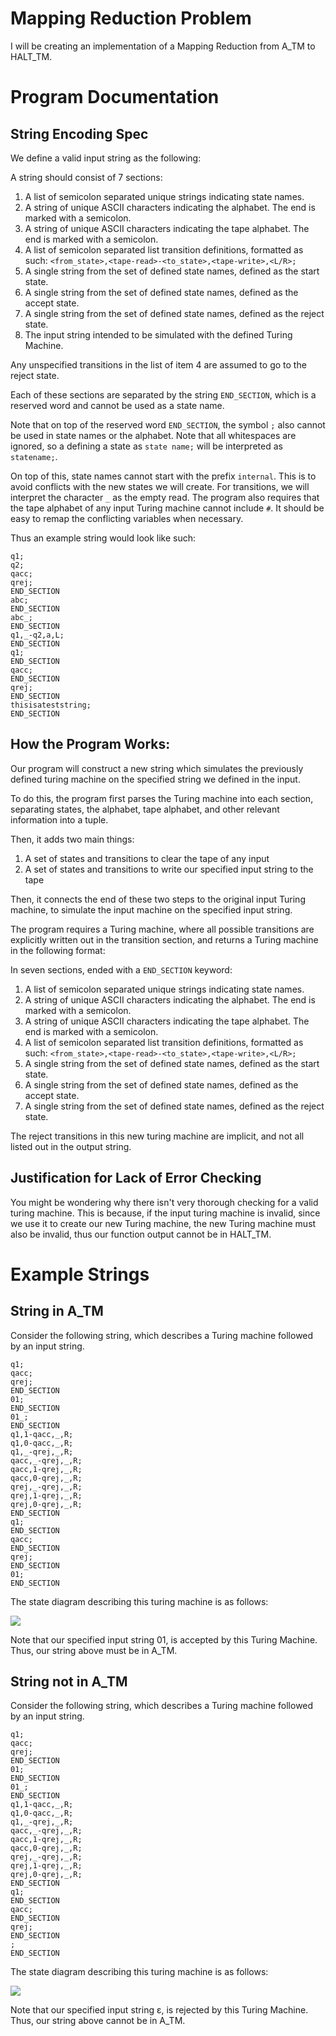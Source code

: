 # Mapping Reduction Problem

I will be creating an implementation of a Mapping Reduction from A_TM to HALT_TM.

# Program Documentation

## String Encoding Spec

We define a valid input string as the following:

A string should consist of 7 sections:

1. A list of semicolon separated unique strings indicating state names.
2. A string of unique ASCII characters indicating the alphabet. The end is marked with a semicolon.
3. A string of unique ASCII characters indicating the tape alphabet. The end is marked with a semicolon.
4. A list of semicolon separated list transition definitions, formatted as such: `<from_state>,<tape-read>-<to_state>,<tape-write>,<L/R>;`
5. A single string from the set of defined state names, defined as the start state.
6. A single string from the set of defined state names, defined as the accept state.
7. A single string from the set of defined state names, defined as the reject state.
8. The input string intended to be simulated with the defined Turing Machine.

Any unspecified transitions in the list of item 4 are assumed to go to the reject state.

Each of these sections are separated by the string `END_SECTION`, which is a reserved word and cannot be used as a state name.

Note that on top of the reserved word `END_SECTION`, the symbol `;` also cannot be used in state names or the alphabet. Note that all whitespaces are ignored, so a defining a state as `state name;` will be interpreted as `statename;`.

On top of this, state names cannot start with the prefix `internal`. This is to avoid conflicts with the new states we will create. For transitions, we will interpret the character `_` as the empty read. The program also requires that the tape alphabet of any input Turing machine cannot include `#`. It should be easy to remap the conflicting variables when necessary.

Thus an example string would look like such:
```
q1;
q2;
qacc;
qrej;
END_SECTION
abc;
END_SECTION
abc_;
END_SECTION
q1,_-q2,a,L;
END_SECTION
q1;
END_SECTION
qacc;
END_SECTION
qrej;
END_SECTION
thisisateststring;
END_SECTION
```

## How the Program Works:

Our program will construct a new string which simulates the previously defined turing machine on the specified string we defined in the input.

To do this, the program first parses the Turing machine into each section, separating states, the alphabet, tape alphabet, and other relevant information into a tuple.

Then, it adds two main things:
1. A set of states and transitions to clear the tape of any input
2. A set of states and transitions to write our specified input string to the tape

Then, it connects the end of these two steps to the original input Turing machine, to simulate the input machine on the specified input string.

The program requires a Turing machine, where all possible transitions are explicitly written out in the transition section, and returns a Turing machine in the following format:

In seven sections, ended with a `END_SECTION` keyword:

1. A list of semicolon separated unique strings indicating state names.
2. A string of unique ASCII characters indicating the alphabet. The end is marked with a semicolon.
3. A string of unique ASCII characters indicating the tape alphabet. The end is marked with a semicolon.
4. A list of semicolon separated list transition definitions, formatted as such: `<from_state>,<tape-read>-<to_state>,<tape-write>,<L/R>;`
5. A single string from the set of defined state names, defined as the start state.
6. A single string from the set of defined state names, defined as the accept state.
7. A single string from the set of defined state names, defined as the reject state.

The reject transitions in this new turing machine are implicit, and not all listed out in the output string.

## Justification for Lack of Error Checking

You might be wondering why there isn't very thorough checking for a valid turing machine. This is because, if the input turing machine is invalid, since we use it to create our new Turing machine, the new Turing machine must also be invalid, thus our function output cannot be in HALT_TM.

# Example Strings

## String in A_TM

Consider the following string, which describes a Turing machine followed by an input string.

```
q1;
qacc;
qrej;
END_SECTION
01;
END_SECTION
01_;
END_SECTION
q1,1-qacc,_,R;
q1,0-qacc,_,R;
q1,_-qrej,_,R;
qacc,_-qrej,_,R;
qacc,1-qrej,_,R;
qacc,0-qrej,_,R;
qrej,_-qrej,_,R;
qrej,1-qrej,_,R;
qrej,0-qrej,_,R;
END_SECTION
q1;
END_SECTION
qacc;
END_SECTION
qrej;
END_SECTION
01;
END_SECTION
```

The state diagram describing this turing machine is as follows:

![](./Example%201.png)

Note that our specified input string 01, is accepted by this Turing Machine. Thus, our string above must be in A_TM.

## String not in A_TM

Consider the following string, which describes a Turing machine followed by an input string.

```
q1;
qacc;
qrej;
END_SECTION
01;
END_SECTION
01_;
END_SECTION
q1,1-qacc,_,R;
q1,0-qacc,_,R;
q1,_-qrej,_,R;
qacc,_-qrej,_,R;
qacc,1-qrej,_,R;
qacc,0-qrej,_,R;
qrej,_-qrej,_,R;
qrej,1-qrej,_,R;
qrej,0-qrej,_,R;
END_SECTION
q1;
END_SECTION
qacc;
END_SECTION
qrej;
END_SECTION
;
END_SECTION
```

The state diagram describing this turing machine is as follows:

![](./Example%201.png)

Note that our specified input string ε, is rejected by this Turing Machine. Thus, our string above cannot be in A_TM.